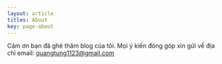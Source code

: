 ```yaml
---
layout: article
titles: About
key: page-about
---
```


Cảm ơn bạn đã ghé thăm blog của tôi. Mọi ý kiến đóng góp xin gửi về địa chỉ email: [quangtung1123@gmail.com](mailto:quangtung1123@gmail.com)
